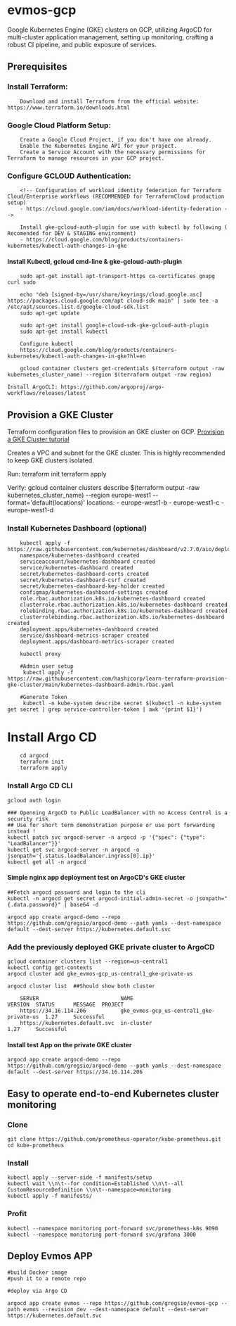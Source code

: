# evmos-gcp
Google Kubernetes Engine (GKE) clusters on GCP, utilizing ArgoCD for multi-cluster application management, setting up monitoring, crafting a robust CI pipeline, and public exposure of services.


## Prerequisites

### Install Terraform:
        Download and install Terraform from the official website: https://www.terraform.io/downloads.html

### Google Cloud Platform Setup:
        Create a Google Cloud Project, if you don't have one already.
        Enable the Kubernetes Engine API for your project.
        Create a Service Account with the necessary permissions for Terraform to manage resources in your GCP project.

### Configure GCLOUD Authentication:
        <!-- Configuration of workload identity federation for Terraform Cloud/Enterprise workflows (RECOMMENDED for TerraformCloud production setup)
        - https://cloud.google.com/iam/docs/workload-identity-federation -->

        Install gke-gcloud-auth-plugin for use with kubectl by following ( Recomended for DEV & STAGING environment)
        - https://cloud.google.com/blog/products/containers-kubernetes/kubectl-auth-changes-in-gke



#### Install Kubectl, gcloud cmd-line &  gke-gcloud-auth-plugin

        sudo apt-get install apt-transport-https ca-certificates gnupg curl sudo

        echo "deb [signed-by=/usr/share/keyrings/cloud.google.asc] https://packages.cloud.google.com/apt cloud-sdk main" | sudo tee -a /etc/apt/sources.list.d/google-cloud-sdk.list
        sudo apt-get update

        sudo apt-get install google-cloud-sdk-gke-gcloud-auth-plugin
        sudo apt-get install kubectl

        Configure kubectl
        https://cloud.google.com/blog/products/containers-kubernetes/kubectl-auth-changes-in-gke?hl=en

        gcloud container clusters get-credentials $(terraform output -raw kubernetes_cluster_name) --region $(terraform output -raw region)

    Install ArgoCLI: https://github.com/argoproj/argo-workflows/releases/latest


## Provision a GKE Cluster

Terraform configuration files to provision an GKE cluster on GCP.  [Provision a GKE Cluster tutorial](https://developer.hashicorp.com/terraform/tutorials/kubernetes/gke)

Creates a VPC and subnet for the GKE cluster. This is  highly recommended to keep GKE clusters isolated.

Run:
 terraform init
 terraform apply

Verify:
    gcloud container clusters describe $(terraform output -raw kubernetes_cluster_name) --region europe-west1 --format='default(locations)'
    locations:
    - europe-west1-b
    - europe-west1-c
    - europe-west1-d


### Install Kubernetes Dashboard (optional)

        kubectl apply -f https://raw.githubusercontent.com/kubernetes/dashboard/v2.7.0/aio/deploy/recommended.yaml
        namespace/kubernetes-dashboard created
        serviceaccount/kubernetes-dashboard created
        service/kubernetes-dashboard created
        secret/kubernetes-dashboard-certs created
        secret/kubernetes-dashboard-csrf created
        secret/kubernetes-dashboard-key-holder created
        configmap/kubernetes-dashboard-settings created
        role.rbac.authorization.k8s.io/kubernetes-dashboard created
        clusterrole.rbac.authorization.k8s.io/kubernetes-dashboard created
        rolebinding.rbac.authorization.k8s.io/kubernetes-dashboard created
        clusterrolebinding.rbac.authorization.k8s.io/kubernetes-dashboard created
        deployment.apps/kubernetes-dashboard created
        service/dashboard-metrics-scraper created
        deployment.apps/dashboard-metrics-scraper created

        kubectl proxy

        #Admin user setup
         kubectl apply -f https://raw.githubusercontent.com/hashicorp/learn-terraform-provision-gke-cluster/main/kubernetes-dashboard-admin.rbac.yaml

        #Generate Token
         kubectl -n kube-system describe secret $(kubectl -n kube-system get secret | grep service-controller-token | awk '{print $1}')


# Install Argo CD

        cd argocd
        terraform init
        terraform apply

### Install Argo CD CLI


    gcloud auth login

    ### Openning ArgoCD to Public LoadBalancer with no Access Control is a security risk
    ## Use for short term demonstration purpose or use port forwarding instead !
    kubectl patch svc argocd-server -n argocd -p '{"spec": {"type": "LoadBalancer"}}'
    kubectl get svc argocd-server -n argocd -o jsonpath='{.status.loadBalancer.ingress[0].ip}'
    kubectl get all -n argocd


#### Simple nginx app deployment test on ArgoCD's GKE cluster


    ##Fetch argocd password and login to the cli
    kubectl -n argocd get secret argocd-initial-admin-secret -o jsonpath="{.data.password}" | base64 -d

    argocd app create argocd-demo --repo https://github.com/gregsio/argocd-demo --path yamls --dest-namespace default --dest-server https://kubernetes.default.svc


### Add the previously deployed GKE private cluster to ArgoCD
    gcloud container clusters list --region=us-central1
    kubectl config get-contexts
    argocd cluster add gke_evmos-gcp_us-central1_gke-private-us

    argocd cluster list  ##Should show both cluster

        SERVER                          NAME                                      VERSION  STATUS      MESSAGE  PROJECT
        https://34.16.114.206           gke_evmos-gcp_us-central1_gke-private-us  1.27     Successful
        https://kubernetes.default.svc  in-cluster                                1.27     Successful

#### Install test App on the private GKE cluster
    argocd app create argocd-demo --repo https://github.com/gregsio/argocd-demo --path yamls --dest-namespace default --dest-server https://34.16.114.206



## Easy to operate end-to-end Kubernetes cluster monitoring

### Clone
    git clone https://github.com/prometheus-operator/kube-prometheus.git
    cd kube-prometheus

### Install
    kubectl apply --server-side -f manifests/setup
    kubectl wait \\n\t--for condition=Established \\n\t--all CustomResourceDefinition \\n\t--namespace=monitoring
    kubectl apply -f manifests/

### Profit
    kubectl --namespace monitoring port-forward svc/prometheus-k8s 9090
    kubectl --namespace monitoring port-forward svc/grafana 3000


## Deploy Evmos APP

    #build Docker image
    #push it to a remote repo

    #deploy via Argo CD

    argocd app create evmos --repo https://github.com/gregsio/evmos-gcp --path evmos --revision dev --dest-namespace default --dest-server  https://kubernetes.default.svc
